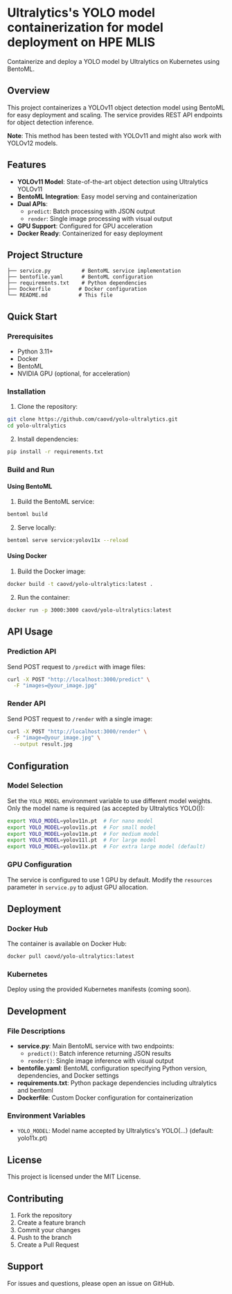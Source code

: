 # Ultralytics's YOLO model containerization for model deployment on HPE MLIS
Containerize and deploy a YOLO model by Ultralytics on Kubernetes using BentoML.

## Overview

This project containerizes a YOLOv11 object detection model using BentoML for easy deployment and scaling. The service provides REST API endpoints for object detection inference.

**Note**: This method has been tested with YOLOv11 and might also work with YOLOv12 models. 

## Features

- **YOLOv11 Model**: State-of-the-art object detection using Ultralytics YOLOv11
- **BentoML Integration**: Easy model serving and containerization
- **Dual APIs**: 
  - `predict`: Batch processing with JSON output
  - `render`: Single image processing with visual output
- **GPU Support**: Configured for GPU acceleration
- **Docker Ready**: Containerized for easy deployment

## Project Structure

```
├── service.py          # BentoML service implementation
├── bentofile.yaml      # BentoML configuration
├── requirements.txt    # Python dependencies
├── Dockerfile         # Docker configuration
└── README.md          # This file
```

## Quick Start

### Prerequisites

- Python 3.11+
- Docker
- BentoML
- NVIDIA GPU (optional, for acceleration)

### Installation

1. Clone the repository:
```bash
git clone https://github.com/caovd/yolo-ultralytics.git
cd yolo-ultralytics
```

2. Install dependencies:
```bash
pip install -r requirements.txt
```

### Build and Run

#### Using BentoML

1. Build the BentoML service:
```bash
bentoml build
```

2. Serve locally:
```bash
bentoml serve service:yolov11x --reload
```

#### Using Docker

1. Build the Docker image:
```bash
docker build -t caovd/yolo-ultralytics:latest .
```

2. Run the container:
```bash
docker run -p 3000:3000 caovd/yolo-ultralytics:latest
```

## API Usage

### Prediction API

Send POST request to `/predict` with image files:

```bash
curl -X POST "http://localhost:3000/predict" \
  -F "images=@your_image.jpg"
```

### Render API  

Send POST request to `/render` with a single image:

```bash
curl -X POST "http://localhost:3000/render" \
  -F "image=@your_image.jpg" \
  --output result.jpg
```

## Configuration

### Model Selection

Set the `YOLO_MODEL` environment variable to use different model weights. Only the model name is required (as accepted by Ultralytics YOLO()):

```bash
export YOLO_MODEL=yolov11n.pt  # For nano model
export YOLO_MODEL=yolov11s.pt  # For small model
export YOLO_MODEL=yolov11m.pt  # For medium model
export YOLO_MODEL=yolov11l.pt  # For large model
export YOLO_MODEL=yolov11x.pt  # For extra large model (default)
```

### GPU Configuration

The service is configured to use 1 GPU by default. Modify the `resources` parameter in `service.py` to adjust GPU allocation.

## Deployment

### Docker Hub

The container is available on Docker Hub:

```bash
docker pull caovd/yolo-ultralytics:latest
```

### Kubernetes

Deploy using the provided Kubernetes manifests (coming soon).

## Development

### File Descriptions

- **service.py**: Main BentoML service with two endpoints:
  - `predict()`: Batch inference returning JSON results
  - `render()`: Single image inference with visual output
- **bentofile.yaml**: BentoML configuration specifying Python version, dependencies, and Docker settings
- **requirements.txt**: Python package dependencies including ultralytics and bentoml
- **Dockerfile**: Custom Docker configuration for containerization

### Environment Variables

- `YOLO_MODEL`: Model name accepted by Ultralytics's YOLO(...) (default: yolo11x.pt)

## License

This project is licensed under the MIT License.

## Contributing

1. Fork the repository
2. Create a feature branch
3. Commit your changes
4. Push to the branch  
5. Create a Pull Request

## Support

For issues and questions, please open an issue on GitHub.

